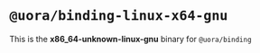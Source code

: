 # `@uora/binding-linux-x64-gnu`

This is the **x86_64-unknown-linux-gnu** binary for `@uora/binding`
